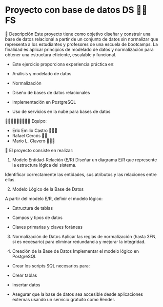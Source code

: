 # Proyecto con base de datos DS 🤝🏻 FS

📑 Descripción
Este proyecto tiene como objetivo diseñar y construir una base de datos relacional a partir de un conjunto de datos sin normalizar que representa a los estudiantes y profesores de una escuela de bootcamps. La finalidad es aplicar principios de modelado de datos y normalización para obtener una estructura eficiente, escalable y funcional.

- Este ejercicio proporciona experiencia práctica en:

- Análisis y modelado de datos

- Normalización

- Diseño de bases de datos relacionales

- Implementación en PostgreSQL

- Uso de servicios en la nube para bases de datos

🧑🏻‍💻🧑🏻‍💻🧑🏻‍💻 Equipo:

- Eric Emilio Castro 🧔🏻‍♀️
- Rafael Cercós 🧒🏻
- Mario L. Clavero 👨🏻‍🦲

🔧 El proyecto consiste en realizar:

1. Modelo Entidad-Relación (E/R)
Diseñar un diagrama E/R que represente la estructura lógica del sistema.

Identificar correctamente las entidades, sus atributos y las relaciones entre ellas.

2. Modelo Lógico de la Base de Datos
   
A partir del modelo E/R, definir el modelo lógico:

- Estructura de tablas

- Campos y tipos de datos

- Claves primarias y claves foráneas

3. Normalización de Datos
Aplicar las reglas de normalización (hasta 3FN, si es necesario) para eliminar redundancia y mejorar la integridad.

4. Creación de la Base de Datos
Implementar el modelo lógico en PostgreSQL

- Crear los scripts SQL necesarios para:

- Crear tablas

- Insertar datos

- Asegurar que la base de datos sea accesible desde aplicaciones externas usando un servicio gratuito como Render.
